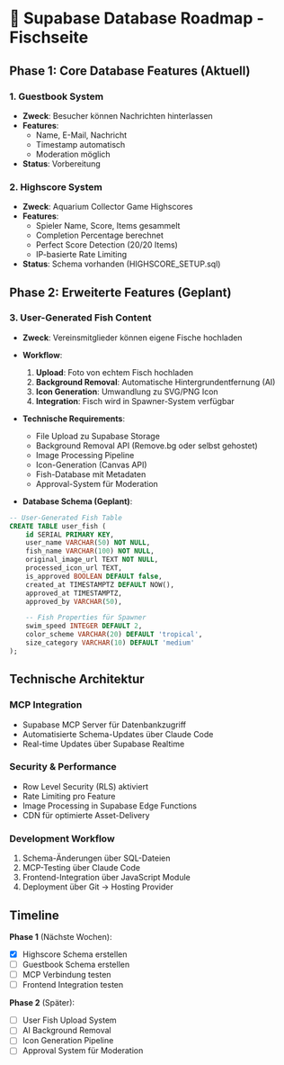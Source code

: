 # 🐠 Supabase Database Roadmap - Fischseite

## Phase 1: Core Database Features (Aktuell)

### 1. Guestbook System
- **Zweck**: Besucher können Nachrichten hinterlassen
- **Features**:
  - Name, E-Mail, Nachricht
  - Timestamp automatisch
  - Moderation möglich
- **Status**: Vorbereitung

### 2. Highscore System
- **Zweck**: Aquarium Collector Game Highscores
- **Features**:
  - Spieler Name, Score, Items gesammelt
  - Completion Percentage berechnet
  - Perfect Score Detection (20/20 Items)
  - IP-basierte Rate Limiting
- **Status**: Schema vorhanden (HIGHSCORE_SETUP.sql)

## Phase 2: Erweiterte Features (Geplant)

### 3. User-Generated Fish Content
- **Zweck**: Vereinsmitglieder können eigene Fische hochladen
- **Workflow**:
  1. **Upload**: Foto von echtem Fisch hochladen
  2. **Background Removal**: Automatische Hintergrundentfernung (AI)
  3. **Icon Generation**: Umwandlung zu SVG/PNG Icon
  4. **Integration**: Fisch wird in Spawner-System verfügbar

- **Technische Requirements**:
  - File Upload zu Supabase Storage
  - Background Removal API (Remove.bg oder selbst gehostet)
  - Image Processing Pipeline
  - Icon-Generation (Canvas API)
  - Fish-Database mit Metadaten
  - Approval-System für Moderation

- **Database Schema (Geplant)**:
```sql
-- User-Generated Fish Table
CREATE TABLE user_fish (
    id SERIAL PRIMARY KEY,
    user_name VARCHAR(50) NOT NULL,
    fish_name VARCHAR(100) NOT NULL,
    original_image_url TEXT NOT NULL,
    processed_icon_url TEXT,
    is_approved BOOLEAN DEFAULT false,
    created_at TIMESTAMPTZ DEFAULT NOW(),
    approved_at TIMESTAMPTZ,
    approved_by VARCHAR(50),

    -- Fish Properties für Spawner
    swim_speed INTEGER DEFAULT 2,
    color_scheme VARCHAR(20) DEFAULT 'tropical',
    size_category VARCHAR(10) DEFAULT 'medium'
);
```

## Technische Architektur

### MCP Integration
- Supabase MCP Server für Datenbankzugriff
- Automatisierte Schema-Updates über Claude Code
- Real-time Updates über Supabase Realtime

### Security & Performance
- Row Level Security (RLS) aktiviert
- Rate Limiting pro Feature
- Image Processing in Supabase Edge Functions
- CDN für optimierte Asset-Delivery

### Development Workflow
1. Schema-Änderungen über SQL-Dateien
2. MCP-Testing über Claude Code
3. Frontend-Integration über JavaScript Module
4. Deployment über Git → Hosting Provider

## Timeline

**Phase 1** (Nächste Wochen):
- [x] Highscore Schema erstellen
- [ ] Guestbook Schema erstellen
- [ ] MCP Verbindung testen
- [ ] Frontend Integration testen

**Phase 2** (Später):
- [ ] User Fish Upload System
- [ ] AI Background Removal
- [ ] Icon Generation Pipeline
- [ ] Approval System für Moderation
